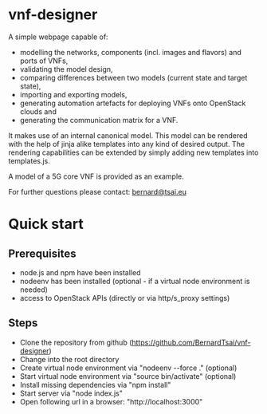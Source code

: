 # vnf-designer

A simple webpage capable of:
- modelling the networks, components (incl. images and flavors) and ports of VNFs,
- validating the model design,
- comparing differences between two models (current state and target state),
- importing and exporting models,
- generating automation artefacts for deploying VNFs onto OpenStack clouds and
- generating the communication matrix for a VNF.

It makes use of an internal canonical model.
This model can be rendered with the help of jinja alike templates into any kind of desired output.
The rendering capabilities can be extended by simply adding new templates into templates.js.

A model of a 5G core VNF is provided as an example.

For further questions please contact: bernard@tsai.eu

# Quick start

Prerequisites
-------------
- node.js and npm have been installed
- nodeenv has been installed (optional - if a virtual node environment is needed)
- access to OpenStack APIs (directly or via http/s_proxy settings)

Steps
-----
- Clone the repository from github (https://github.com/BernardTsai/vnf-designer)
- Change into the root directory
- Create virtual node environment via "nodeenv --force ." (optional)
- Start virtual node environment via "source bin/activate" (optional)
- Install missing dependencies via "npm install"
- Start server via "node index.js"
- Open following url in a  browser: "http://localhost:3000" 
